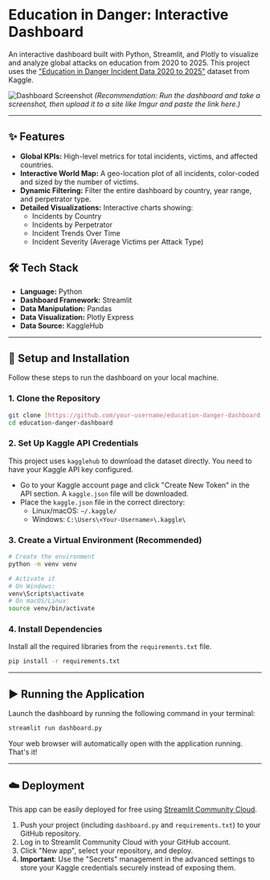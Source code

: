 # Education in Danger: Interactive Dashboard

An interactive dashboard built with Python, Streamlit, and Plotly to visualize and analyze global attacks on education from 2020 to 2025. This project uses the ["Education in Danger Incident Data 2020 to 2025"](https://www.kaggle.com/datasets/mohamedramadan2040/education-in-danger-incident-data-2020-to2025) dataset from Kaggle.

![Dashboard Screenshot](https://i.imgur.com/your-screenshot-url.png)
*(Recommendation: Run the dashboard and take a screenshot, then upload it to a site like Imgur and paste the link here.)*

---

## ✨ Features

* **Global KPIs:** High-level metrics for total incidents, victims, and affected countries.
* **Interactive World Map:** A geo-location plot of all incidents, color-coded and sized by the number of victims.
* **Dynamic Filtering:** Filter the entire dashboard by country, year range, and perpetrator type.
* **Detailed Visualizations:** Interactive charts showing:
    * Incidents by Country
    * Incidents by Perpetrator
    * Incident Trends Over Time
    * Incident Severity (Average Victims per Attack Type)

## 🛠️ Tech Stack

* **Language:** Python
* **Dashboard Framework:** Streamlit
* **Data Manipulation:** Pandas
* **Data Visualization:** Plotly Express
* **Data Source:** KaggleHub

---

## 🚀 Setup and Installation

Follow these steps to run the dashboard on your local machine.

### 1. Clone the Repository

```bash
git clone [https://github.com/your-username/education-danger-dashboard.git](https://github.com/your-username/education-danger-dashboard.git)
cd education-danger-dashboard
```

### 2. Set Up Kaggle API Credentials

This project uses `kagglehub` to download the dataset directly. You need to have your Kaggle API key configured.
- Go to your Kaggle account page and click "Create New Token" in the API section. A `kaggle.json` file will be downloaded.
- Place the `kaggle.json` file in the correct directory: 
    - Linux/macOS: `~/.kaggle/`
    - Windows: `C:\Users\<Your-Username>\.kaggle\`

### 3. Create a Virtual Environment (Recommended)

```bash
# Create the environment
python -m venv venv

# Activate it
# On Windows:
venv\Scripts\activate
# On macOS/Linux:
source venv/bin/activate
```

### 4. Install Dependencies

Install all the required libraries from the `requirements.txt` file.

```bash
pip install -r requirements.txt
```

--- 

## ▶️ Running the Application

Launch the dashboard by running the following command in your terminal:

```bash
streamlit run dashboard.py
```

Your web browser will automatically open with the application running. That's it!

---

## ☁️ Deployment

This app can be easily deployed for free using [Streamlit Community Cloud](https://share.streamlit.io/).

1. Push your project (including `dashboard.py` and `requirements.txt`) to your GitHub repository.
2. Log in to Streamlit Community Cloud with your GitHub account.
3. Click "New app", select your repository, and deploy.
4. **Important**: Use the "Secrets" management in the advanced settings to store your Kaggle credentials securely instead of exposing them.
